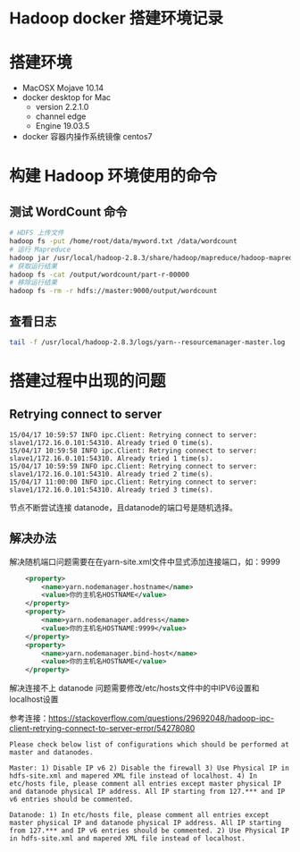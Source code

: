 # Hadoop docker 搭建环境记录

# 搭建环境

- MacOSX Mojave 10.14
- docker desktop for Mac 
  - version 2.2.1.0
  - channel edge 
  - Engine 19.03.5
- docker 容器内操作系统镜像 centos7

# 构建 Hadoop 环境使用的命令

## 测试 WordCount 命令

```bash
# HDFS 上传文件
hadoop fs -put /home/root/data/myword.txt /data/wordcount
# 运行 Mapreduce
hadoop jar /usr/local/hadoop-2.8.3/share/hadoop/mapreduce/hadoop-mapreduce-examples-2.8.3.jar wordcount /data/wordcount /output/wordcount
# 获取运行结果
hadoop fs -cat /output/wordcount/part-r-00000
# 移除运行结果
hadoop fs -rm -r hdfs://master:9000/output/wordcount
```

## 查看日志

```bash
tail -f /usr/local/hadoop-2.8.3/logs/yarn--resourcemanager-master.log 
```
# 搭建过程中出现的问题

## Retrying connect to server

```shell
15/04/17 10:59:57 INFO ipc.Client: Retrying connect to server: slave1/172.16.0.101:54310. Already tried 0 time(s).
15/04/17 10:59:58 INFO ipc.Client: Retrying connect to server: slave1/172.16.0.101:54310. Already tried 1 time(s).
15/04/17 10:59:59 INFO ipc.Client: Retrying connect to server: slave1/172.16.0.101:54310. Already tried 2 time(s).
15/04/17 11:00:00 INFO ipc.Client: Retrying connect to server: slave1/172.16.0.101:54310. Already tried 3 time(s).
```

节点不断尝试连接 datanode，且datanode的端口号是随机选择。

## 解决办法

解决随机端口问题需要在在yarn-site.xml文件中显式添加连接端口，如：9999

```xml
	<property>
		<name>yarn.nodemanager.hostname</name>
		<value>你的主机名HOSTNAME</value>
	</property>
    <property>
		<name>yarn.nodemanager.address</name>
		<value>你的主机名HOSTNAME:9999</value>
	</property>
    <property>
		<name>yarn.nodemanager.bind-host</name>
		<value>你的主机名HOSTNAME</value>
	</property>

```

解决连接不上 datanode 问题需要修改/etc/hosts文件中的中IPV6设置和localhost设置

参考连接：https://stackoverflow.com/questions/29692048/hadoop-ipc-client-retrying-connect-to-server-error/54278080

    Please check below list of configurations which should be performed at master and datanodes.

    Master: 1) Disable IP v6 2) Disable the firewall 3) Use Physical IP in hdfs-site.xml and mapered XML file instead of localhost. 4) In etc/hosts file, please comment all entries except master physical IP and datanode physical IP address. All IP starting from 127.*** and IP v6 entries should be commented.

    Datanode: 1) In etc/hosts file, please comment all entries except master physical IP and datanode physical IP address. All IP starting from 127.*** and IP v6 entries should be commented. 2) Use Physical IP in hdfs-site.xml and mapered XML file instead of localhost.

